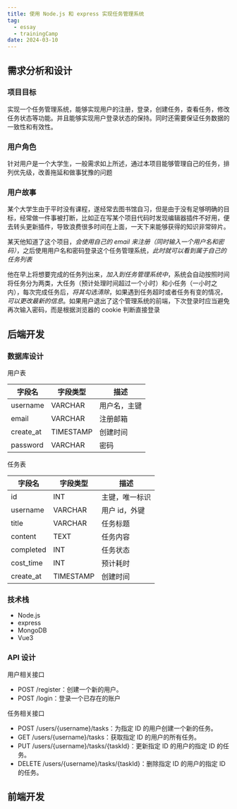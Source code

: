 ```yaml
---
title: 使用 Node.js 和 express 实现任务管理系统
tag:
  - essay
  - trainingCamp
date: 2024-03-10
---
```


## 需求分析和设计

### 项目目标

实现一个任务管理系统，能够实现用户的注册，登录，创建任务，查看任务，修改任务状态等功能。并且能够实现用户登录状态的保持。同时还需要保证任务数据的一致性和有效性。

### 用户角色

针对用户是一个大学生，一般需求如上所述，通过本项目能够管理自己的任务，排列优先级，改善拖延和做事犹豫的问题

### 用户故事

某个大学生由于平时没有课程，遂经常去图书馆自习，但是由于没有足够明确的目标，经常做一件事被打断，比如正在写某个项目代码时发现编辑器插件不好用，便去转头更新插件，导致浪费很多时间在上面，一天下来能够获得的知识非常碎片。

某天他知道了这个项目，*会使用自己的 email 来注册（同时输入一个用户名和密码）*，之后使用用户名和密码登录这个任务管理系统，*此时就可以看到属于自己的任务列表*

他在早上将想要完成的任务列出来，*加入到任务管理系统中*，系统会自动按照时间将任务分为两类，大任务（预计处理时间超过一个小时）和小任务（一小时之内），每次完成任务后，*将其勾选清除*，如果遇到任务超时或者任务有变的情况，*可以更改最新的信息*。如果用户退出了这个管理系统的前端，下次登录时应当避免再次输入密码，而是根据浏览器的 cookie 判断直接登录

## 后端开发

### 数据库设计

用户表

| 字段名       | 字段类型      | 描述     |
| --------- | --------- | ------ |
| username  | VARCHAR   | 用户名，主键 |
| email     | VARCHAR   | 注册邮箱   |
| create_at | TIMESTAMP | 创建时间   |
| password  | VARCHAR   | 密码     |

任务表

| 字段名       | 字段类型      | 描述       |
| --------- | --------- | -------- |
| id        | INT       | 主键，唯一标识  |
| username  | VARCHAR   | 用户 id，外键 |
| title     | VARCHAR   | 任务标题     |
| content   | TEXT      | 任务内容     |
| completed | INT       | 任务状态     |
| cost_time | INT       | 预计耗时     |
| create_at | TIMESTAMP | 创建时间     |

### 技术栈

- Node.js
- express
- MongoDB
- Vue3

### API 设计

用户相关接口

- POST /register：创建一个新的用户。
- POST /login：登录一个已存在的账户

任务相关接口

- POST /users/{username}/tasks：为指定 ID 的用户创建一个新的任务。
- GET /users/{username}/tasks：获取指定 ID 的用户的所有任务。
- PUT /users/{username}/tasks/{taskId}：更新指定 ID 的用户的指定 ID 的任务。
- DELETE /users/{username}/tasks/{taskId}：删除指定 ID 的用户的指定 ID 的任务。

## 前端开发

